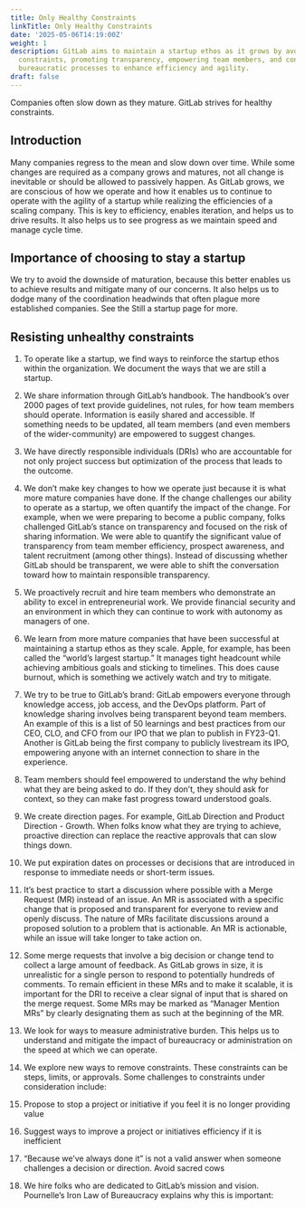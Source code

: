 ```yaml
---
title: Only Healthy Constraints
linkTitle: Only Healthy Constraints
date: '2025-05-06T14:19:00Z'
weight: 1
description: GitLab aims to maintain a startup ethos as it grows by avoiding unhealthy
  constraints, promoting transparency, empowering team members, and continuously challenging
  bureaucratic processes to enhance efficiency and agility.
draft: false
---
```



<!-- Unsupported block type: image -->

Companies often slow down as they mature. GitLab strives for healthy constraints.

## Introduction

Many companies regress to the mean and slow down over time. While some changes are required as a company grows and matures, not all change is inevitable or should be allowed to passively happen. As GitLab grows, we are conscious of how we operate and how it enables us to continue to operate with the agility of a startup while realizing the efficiencies of a scaling company. This is key to efficiency, enables iteration, and helps us to drive results. It also helps us to see progress as we maintain speed and manage cycle time.

## Importance of choosing to stay a startup

We try to avoid the downside of maturation, because this better enables us to achieve results and mitigate many of our concerns. It also helps us to dodge many of the coordination headwinds that often plague more established companies. See the Still a startup page for more.

## Resisting unhealthy constraints

1. To operate like a startup, we find ways to reinforce the startup ethos within the organization. We document the ways that we are still a startup.

1. We share information through GitLab’s handbook. The handbook’s over 2000 pages of text provide guidelines, not rules, for how team members should operate. Information is easily shared and accessible. If something needs to be updated, all team members (and even members of the wider-community) are empowered to suggest changes.

1. We have directly responsible individuals (DRIs) who are accountable for not only project success but optimization of the process that leads to the outcome.

1. We don’t make key changes to how we operate just because it is what more mature companies have done. If the change challenges our ability to operate as a startup, we often quantify the impact of the change. For example, when we were preparing to become a public company, folks challenged GitLab’s stance on transparency and focused on the risk of sharing information. We were able to quantify the significant value of transparency from team member efficiency, prospect awareness, and talent recruitment (among other things). Instead of discussing whether GitLab should be transparent, we were able to shift the conversation toward how to maintain responsible transparency.

1. We proactively recruit and hire team members who demonstrate an ability to excel in entrepreneurial work. We provide financial security and an environment in which they can continue to work with autonomy as managers of one.

1. We learn from more mature companies that have been successful at maintaining a startup ethos as they scale. Apple, for example, has been called the “world’s largest startup.” It manages tight headcount while achieving ambitious goals and sticking to timelines. This does cause burnout, which is something we actively watch and try to mitigate.

1. We try to be true to GitLab’s brand: GitLab empowers everyone through knowledge access, job access, and the DevOps platform. Part of knowledge sharing involves being transparent beyond team members. An example of this is a list of 50 learnings and best practices from our CEO, CLO, and CFO from our IPO that we plan to publish in FY23-Q1. Another is GitLab being the first company to publicly livestream its IPO, empowering anyone with an internet connection to share in the experience.

1. Team members should feel empowered to understand the why behind what they are being asked to do. If they don’t, they should ask for context, so they can make fast progress toward understood goals.

1. We create direction pages. For example, GitLab Direction and Product Direction - Growth. When folks know what they are trying to achieve, proactive direction can replace the reactive approvals that can slow things down.

1. We put expiration dates on processes or decisions that are introduced in response to immediate needs or short-term issues.

1. It’s best practice to start a discussion where possible with a Merge Request (MR) instead of an issue. An MR is associated with a specific change that is proposed and transparent for everyone to review and openly discuss. The nature of MRs facilitate discussions around a proposed solution to a problem that is actionable. An MR is actionable, while an issue will take longer to take action on.

1. Some merge requests that involve a big decision or change tend to collect a large amount of feedback. As GitLab grows in size, it is unrealistic for a single person to respond to potentially hundreds of comments. To remain efficient in these MRs and to make it scalable, it is important for the DRI to receive a clear signal of input that is shared on the merge request. Some MRs may be marked as “Manager Mention MRs” by clearly designating them as such at the beginning of the MR.

1. We look for ways to measure administrative burden. This helps us to understand and mitigate the impact of bureaucracy or administration on the speed at which we can operate.

1. We explore new ways to remove constraints. These constraints can be steps, limits, or approvals. Some challenges to constraints under consideration include: 

1. Propose to stop a project or initiative if you feel it is no longer providing value

1. Suggest ways to improve a project or initiatives efficiency if it is inefficient

1. “Because we’ve always done it” is not a valid answer when someone challenges a decision or direction. Avoid sacred cows

1. We hire folks who are dedicated to GitLab’s mission and vision. Pournelle’s Iron Law of Bureaucracy explains why this is important:

> 